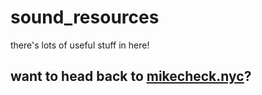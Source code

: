 # sound_resources
there's lots of useful stuff in here!

## want to head back to [mikecheck.nyc](mikecheck.nyc)?
